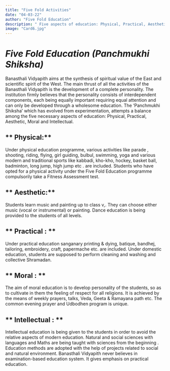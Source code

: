 ```yaml
---
title: "Five Fold Activities"
date: "04-03-22"
author: "Five Fold Education"
description: " Five aspects of education: Physical, Practical, Aesthetic, Moral and Intellectual."
image: "Card6.jpg"
---
```

# *Five Fold Education (Panchmukhi Shiksha)*
Banasthali Vidyapith aims at the synthesis of spiritual value of the East and scientific spirit of the West. The main thrust of all the activities of the Banasthali Vidyapith is the development of a complete personality. The institution firmly believes that the personality consists of interdependent components, each being equally important requiring equal attention and can only be developed through a wholesome education. The ‘Panchmukhi Shiksha’  which has evolved from experimentation, attempts a balance among the  five necessary aspects of education: Physical, Practical, Aesthetic, Moral and Intellectual.

## ** Physical:**
Under physical education programme, various activities like parade , shooting, riding, flying, girl guiding, bulbul, swimming, yoga and various modern and traditional sports like kabbadi, kho-kho, hockey, basket ball, badminton, long jump, high jump etc . are included. Students who have opted for a physical activity under the Five Fold Education programme compulsorily take a Fitness Assessment test.

 ## ** Aesthetic:**
 Students learn  music and  painting up to class v,. They can choose either music (vocal or instrumental) or painting. Dance education is being provided to  the students  of all levels.

## ** Practical : **
Under practical education sanganary printing & dying, batique, bandhej, tailoring, embroidery, craft, papermache etc. are included. Under domestic education, students are supposed to perform cleaning and washing and collective Shramadan.

## ** Moral : **
The aim of moral education is to develop personality of the students, so as to cultivate in them the feeling of respect for all religions. It is achieved by the means of weekly prayers, talks, Veda, Geeta & Ramayana path etc. The common evening prayer and Udbodhen program is unique.

## ** Intellectual : **
Intellectual education is being given to the students in order to avoid the relative aspects of modern education. Natural and social sciences with languages and Maths are being taught with sciences from the beginning . Education methods are adopted with the help of projects related to social and natural environment. Banasthali Vidyapith never believes in examination-based education system. It gives emphasis on practical education.